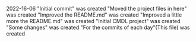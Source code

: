2022-16-06
"Initial commit" was created
"Moved the project files in here" was created
"Improved the README.md" was created
"Improved a little more the README.md" was created
"Initial CMDL project" was created
"Some changes" was created
"For the commits of each day"(This file) was created